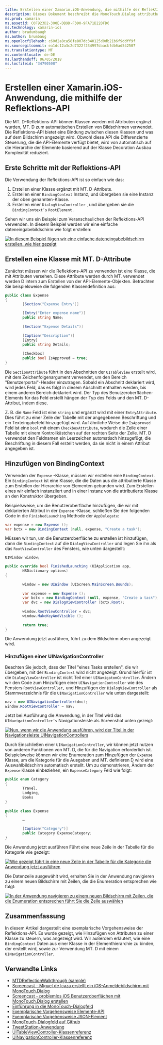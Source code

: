 ```yaml
---
title: Erstellen einer Xamarin.iOS-Anwendung, die mithilfe der Reflektions-API
description: Dieses Dokument beschreibt die MonoTouch.Dialog attributbasierte Reflektions-API, die basierend auf Klassen, die mit Attributen versehenen UI erstellt.
ms.prod: xamarin
ms.assetid: C0F923D2-300E-DB9D-F390-9FA71B22DFD6
ms.technology: xamarin-ios
author: bradumbaugh
ms.author: brumbaug
ms.openlocfilehash: c60d2a8ca58fe807dc340125d0db21b6f9ddff9f
ms.sourcegitcommit: ea1dc12a3c2d7322f234997daacbfdb6ad542507
ms.translationtype: MT
ms.contentlocale: de-DE
ms.lasthandoff: 06/05/2018
ms.locfileid: "34790508"
---
```

# <a name="creating-a-xamarinios-application-using-the-reflection-api"></a>Erstellen einer Xamarin.iOS-Anwendung, die mithilfe der Reflektions-API

Die MT. D-Reflektions-API können Klassen werden mit Attributen ergänzt wurden, MT. D zum automatischen Erstellen von Bildschirmen verwendet. Die Reflektions-API bietet eine Bindung zwischen diesen Klassen und was auf dem Bildschirm angezeigt wird. Obwohl diese API die Differenzierte Steuerung, die die API-Elemente verfügt bietet, wird von automatisch auf die Hierarchie der Elemente basierend auf der Klasse Decoration Ausbau Komplexität reduziert.

 <a name="Getting_Started_with_the_Reflection_API" />


## <a name="getting-started-with-the-reflection-api"></a>Erste Schritte mit der Reflektions-API

Die Verwendung der Reflektions-API ist so einfach wie das:

1.  Erstellen einer Klasse ergänzt mit MT. D-Attribute.
1.  Erstellen einer `BindingContext` Instanz, und übergeben sie eine Instanz der oben genannten-Klasse. 
1.  Erstellen einer `DialogViewController` , und übergeben sie die `BindingContext’s` `RootElement` . 


Sehen wir uns ein Beispiel zum Veranschaulichen der Reflektions-API verwenden. In diesem Beispiel werden wir eine einfache dateneingabebildschirm wie folgt erstellen:

 [![](reflection-api-walkthrough-images/01-expense-entry.png "In diesem Beispiel fügen wir eine einfache dateneingabebildschirm erstellen, wie hier gezeigt")](reflection-api-walkthrough-images/01-expense-entry.png#lightbox)

 <a name="Creating_a_Class_with_MT.D_Attributes" />

## <a name="creating-a-class-with-mtd-attributes"></a>Erstellen eine Klasse mit MT. D-Attribute

Zunächst müssen wir die Reflektions-API zu verwenden ist eine Klasse, die mit Attributen versehen. Diese Attribute werden durch MT. verwendet werden D intern zum Erstellen von der API-Elemente-Objekten. Betrachten Sie beispielsweise die folgenden Klassendefinition aus:

```csharp
public class Expense
{
        [Section("Expense Entry")]

        [Entry("Enter expense name")]
        public string Name;
        
        [Section("Expense Details")]
  
        [Caption("Description")]
        [Entry]
        public string Details;
        
        [Checkbox]
        public bool IsApproved = true;
}
```

Die `SectionAttribute` führt in den Abschnitten der `UITableView` erstellt wird, mit dem Zeichenfolgenargument verwendet, um den Bereich "Benutzerportal"-Header einzutragen. Sobald ein Abschnitt deklariert wird, wird jedes Feld, das es folgt in diesem Abschnitt enthalten werden, bis einem anderen Bereich deklariert wird.
Der Typ des Benutzeroberflächen-Elements für das Feld erstellt hängen der Typ des Felds und den MT. D-Attribut, indem diese.

Z. B. die `Name` Feld ist eine `string` und ergänzt wird mit einer `EntryAttribute`. Dies führt zu einer Zeile der Tabelle mit der angegebenen Beschriftung und ein Texteingabefeld hinzugefügt wird. Auf ähnliche Weise die `IsApproved` Feld ist eine `bool` mit einem `CheckboxAttribute`, wodurch die Zeile einer Tabelle mit einem Kontrollkästchen auf der rechten Seite der Zelle. MT. D verwendet den Feldnamen ein Leerzeichen automatisch hinzugefügt, die Beschriftung in diesem Fall erstellt werden, da sie nicht in einem Attribut angegeben ist.

 <a name="Adding_the_BindingContext" />


## <a name="adding-the-bindingcontext"></a>Hinzufügen von BindingContext

Verwenden der `Expense` -Klasse, müssen wir erstellen eine `BindingContext`. Ein `BindingContext` ist eine Klasse, die die Daten aus die attributierte Klasse zum Erstellen der Hierarchie von Elementen gebunden wird. Zum Erstellen eines wir einfach instanziiert und in einer Instanz von die attributierte Klasse an den Konstruktor übergeben.

Beispielsweise, um die Benutzeroberfläche hinzufügen, die wir mit deklarierten Attribut in der `Expense` -Klasse, schließen Sie den folgenden Code in die `FinishedLaunching` Methode der `AppDelegate`:

```csharp
var expense = new Expense ();
var bctx = new BindingContext (null, expense, "Create a task");
```

Müssen wir tun, um die Benutzeroberfläche zu erstellen ist hinzufügen, dann die `BindingContext` auf die `DialogViewController` und legen Sie ihn als das `RootViewController` des Fensters, wie unten dargestellt:

```csharp
UIWindow window;

public override bool FinishedLaunching (UIApplication app, 
        NSDictionary options)
{
   
        window = new UIWindow (UIScreen.MainScreen.Bounds);
            
        var expense = new Expense ();
        var bctx = new BindingContext (null, expense, "Create a task");
        var dvc = new DialogViewController (bctx.Root);
            
        window.RootViewController = dvc;
        window.MakeKeyAndVisible ();
            
        return true;
}
```

Die Anwendung jetzt ausführen, führt zu dem Bildschirm oben angezeigt wird.

 <a name="Adding_a_UINavigationController" />


### <a name="adding-a-uinavigationcontroller"></a>Hinzufügen einer UINavigationController

Beachten Sie jedoch, dass der Titel "eines Tasks erstellen", die wir übergeben, mit der `BindingContext` wird nicht angezeigt. Grund hierfür ist die `DialogViewController` ist nicht Teil einer `UINavigatonController`. Ändern wir den Code zum Hinzufügen einer `UINavigationController` wie des Fensters `RootViewController,` und Hinzufügen der `DialogViewController` als Stammverzeichnis für die `UINavigationController` wie unten dargestellt:

```csharp
nav = new UINavigationController(dvc);
window.RootViewController = nav;
```

Jetzt bei Ausführung die Anwendung, in der Titel wird das `UINavigationController’s` Navigationsleiste als Screenshot unten gezeigt:

 [![](reflection-api-walkthrough-images/02-create-task.png "Nun, wenn wir die Anwendung ausführen, wird der Titel in der Navigationsleiste UINavigationControllers")](reflection-api-walkthrough-images/02-create-task.png#lightbox)

Durch Einschließen einer `UINavigationController`, wir können jetzt nutzen von anderen Funktionen von MT. D, die für die Navigation erforderlich ist. Beispielsweise können wir eine Enumeration zum Hinzufügen der `Expense` Klasse, um die Kategorie für die Ausgaben und MT. definieren D wird eine Auswahlbildschirm automatisch erstellt. Um zu demonstrieren, Ändern der `Expense` Klasse einbeziehen, ein `ExpenseCategory` Feld wie folgt:

```csharp
public enum Category
{
        Travel,
        Lodging,
        Books
}
        
public class Expense
{
        …

        [Caption("Category")]
        public Category ExpenseCategory;
}
```

Die Anwendung jetzt ausführen Führt eine neue Zeile in der Tabelle für die Kategorie wie gezeigt:

 [![](reflection-api-walkthrough-images/03-set-details.png "Wie gezeigt führt in eine neue Zeile in der Tabelle für die Kategorie die Anwendung jetzt ausführen")](reflection-api-walkthrough-images/03-set-details.png#lightbox)

Die Datenzeile ausgewählt wird, erhalten Sie in der Anwendung navigieren zu einem neuen Bildschirm mit Zeilen, die die Enumeration entsprechen wie folgt:

 [![](reflection-api-walkthrough-images/04-set-category.png "In der Anwendung navigieren zu einem neuen Bildschirm mit Zeilen, die die Enumeration entsprechen führt Sie die Zeile auswählen")](reflection-api-walkthrough-images/04-set-category.png#lightbox)

 <a name="Summary" />


## <a name="summary"></a>Zusammenfassung

In diesem Artikel dargestellt eine exemplarische Vorgehensweise der Reflektions-API. Es wurde gezeigt, wie Hinzufügen von Attributen zu einer Klasse zu steuern, was angezeigt wird. Wir außerdem erläutert, wie eine `BindingContext` Daten aus einer Klasse in der Elementhierarchie zu binden, der erstellt wird, sowie zur Verwendung MT. D mit einem `UINavigationController`.


## <a name="related-links"></a>Verwandte Links

- [MTDReflectionWalkthrough (sample)](https://developer.xamarin.com/samples/MTDReflectionWalkthrough/)
- [Screencast - Miguel de Icaza erstellt ein iOS-Anmeldebildschirm mit MonoTouch.Dialog](http://youtu.be/3butqB1EG0c)
- [Screencast - problemlos iOS Benutzeroberflächen mit MonoTouch.Dialog erstellen](http://youtu.be/j7OC5r8ZkYg)
- [Einführung in die MonoTouch-Dialogfeld](~/ios/user-interface/monotouch.dialog/index.md)
- [Exemplarische Vorgehensweise Elemente-API](~/ios/user-interface/monotouch.dialog/elements-api-walkthrough.md)
- [Exemplarische Vorgehensweise JSON-Element](~/ios/user-interface/monotouch.dialog/monotouch.dialog-json-markup.md)
- [MonoTouch-Dialogfeld auf Github](https://github.com/migueldeicaza/MonoTouch.Dialog)
- [TweetStation-Anwendung](https://github.com/migueldeicaza/TweetStation)
- [UITableViewController-Klassenreferenz](http://developer.apple.com/library/ios/#DOCUMENTATION/UIKit/Reference/UITableViewController_Class/Reference/Reference.html)
- [UINavigationController-Klassenreferenz](http://developer.apple.com/library/ios/#documentation/UIKit/Reference/UINavigationController_Class/Reference/Reference.html)
